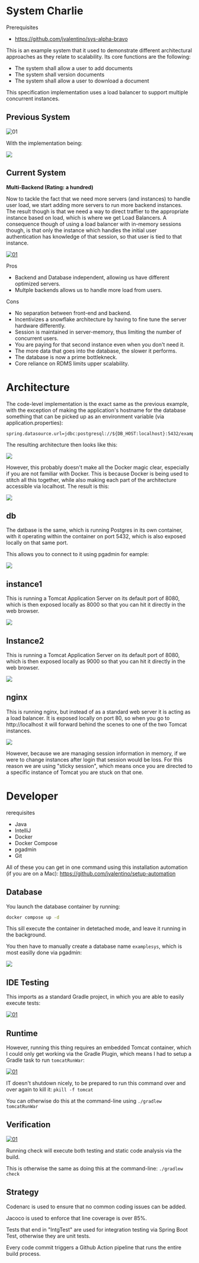 # System Charlie

Prerequisites

- https://github.com/jvalentino/sys-alpha-bravo

This is an example system that it used to demonstrate different architectural approaches as they relate to scalability. Its core functions are the following:

- The system shall allow a user to add documents
- The system shall version documents
- The system shall allow a user to download a document

This specification implementation uses a load balancer to support multiple concurrent instances.

## Previous System

![01](https://github.com/jvalentino/clothes-closet-wiki/raw/main/wiki/step-2.png)

With the implementation being:

![](./wiki/step-2-impl.png)

## Current System

**Multi-Backend (Rating: a hundred)**

Now to tackle the fact that we need more servers (and instances) to handle user load, we start adding more servers to run more backend instances. The result though is that we need a way to direct traffier to the appropriate instance based on load, which is where we get Load Balancers. A consequence though of using a load balancer with in-memory sessions though, is that only the instance which handles the initial user authentication has knowledge of that session, so that user is tied to that instance.

[![01](https://github.com/jvalentino/clothes-closet-wiki/raw/main/wiki/step-3.png)](https://github.com/jvalentino/clothes-closet-wiki/blob/main/wiki/step-3.png)

Pros

- Backend and Database independent, allowing us have different optimized servers.
- Multple backends allows us to handle more load from users.

Cons

- No separation between front-end and backend.
- Incentivizes a snowflake architecture by having to fine tune the server hardware differently.
- Session is maintained in server-memory, thus limiting the number of concurrent users.
- You are paying for that second instance even when you don't need it.
- The more data that goes into the database, the slower it performs.
- The database is now a prime bottlekneck.
- Core reliance on RDMS limits upper scalability.

# Architecture

The code-level implementation is the exact same as the previous example, with the exception of making the application's hostname for the database something that can be picked up as an environment variable (via application.properties):

```properties
spring.datasource.url=jdbc:postgresql://${DB_HOST:localhost}:5432/examplesys
```

The resulting architecture then looks like this:

![](./wiki/step-3-impl.png)

However, this probably doesn't make all the Docker magic clear, especially if you are not familiar with Docker. This is because Docker is being used to stitch all this together, while also making each part of the architecture accessible via localhost. The result is this:

![](./wiki/docker.png)

## db

The datbase is the same, which is running Postgres in its own container, with it operating within the container on port 5432, which is also exposed locally on that same port.

This allows you to connect to it using pgadmin for eample:

![](./wiki/pgadmin.png)

## instance1

This is running a Tomcat Application Server on its default port of 8080, which is then exposed locally as 8000 so that you can hit it directly in the web browser.

![](./wiki/8000.png)

## Instance2

This is running a Tomcat Application Server on its default port of 8080, which is then exposed locally as 9000 so that you can hit it directly in the web browser.

![](./wiki/9000.png)

## nginx

This is running nginx, but instead of as a standard web server it is acting as a load balancer. It is exposed locally on port 80, so when you go to http://localhost it will forward behind the scenes to one of the two Tomcat instances.

![](./wiki/localhost.png)

However, because we are managing session information in memory, if we were to change instances after login that session would be loss. For this reason we are using "sticky session", which means once you are directed to a specific instance of Tomcat you are stuck on that one.

# Developer

rerequisites

- Java
- IntelliJ
- Docker
- Docker Compose
- pgadmin
- Git

All of these you can get in one command using this installation automation (if you are on a Mac): https://github.com/jvalentino/setup-automation

## Database

You launch the database container by running:

```bash
docker compose up -d
```

This sill execute the container in detetached mode, and leave it running in the background.

You then have to manually create a database name `examplesys`, which is most easilly done via pgadmin:

![](./wiki/create-db.png)

## IDE Testing

This imports as a standard Gradle project, in which you are able to easily execute tests:

[![01](https://github.com/jvalentino/sys-alpha-bravo/raw/main/wiki/testing.png)](https://github.com/jvalentino/sys-alpha-bravo/blob/main/wiki/testing.png)

## Runtime

However, running this thing requires an embedded Tomcat container, which I could only get working via the Gradle Plugin, which means I had to setup a Gradle task to run `tomcatRunWar`:

[![01](https://github.com/jvalentino/sys-alpha-bravo/raw/main/wiki/gradle.png)](https://github.com/jvalentino/sys-alpha-bravo/blob/main/wiki/gradle.png)

IT doesn't shutdown nicely, to be prepared to run this command over and over again to kill it: `pkill -f tomcat`

You can otherwise do this at the command-line using `./gradlew tomcatRunWar`

## Verification

[![01](https://github.com/jvalentino/sys-alpha-bravo/raw/main/wiki/ide_check.png)](https://github.com/jvalentino/sys-alpha-bravo/blob/main/wiki/ide_check.png)

Running check will execute both testing and static code analysis via the build.

This is otherwise the same as doing this at the command-line: `./gradlew check`

## Strategy

Codenarc is used to ensure that no common coding issues can be added.

Jacoco is used to enforce that line coverage is over 85%.

Tests that end in "IntgTest" are used for integration testing via Spring Boot Test, otherwise they are unit tests.

Every code commit triggers a Github Action pipeline that runs the entire build process.

